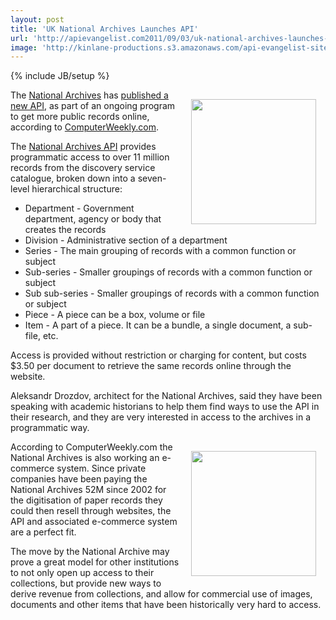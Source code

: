 ```yaml
---
layout: post
title: 'UK National Archives Launches API'
url: 'http://apievangelist.com2011/09/03/uk-national-archives-launches-api/'
image: 'http://kinlane-productions.s3.amazonaws.com/api-evangelist-site/blog/uk-national-archives-logo.png'
---
```

{% include JB/setup %}
<p><a title="National Archives" href="http://www.nationalarchives.gov.uk/documentsonline/"><img style="padding: 15px;" src="http://kinlane-productions.s3.amazonaws.com/api-evangelist/uk-national-archives-logo.png" alt="" width="200" align="right" /></a>The <a title="National Archives" href="http://www.nationalarchives.gov.uk/documentsonline/">National Archives</a> has <a title="published a new API" href="http://www.computerweekly.com/Articles/2011/09/02/247784/National-Archives-releases-public-application-programming-interface-for-11m.htm">published a new API</a>, as part of an ongoing program to get more public records online, according to <a title="ComputerWeekly.com" href="http://www.computerweekly.com">ComputerWeekly.com</a>.</p>
<p>The <a title="National Archives API" href="http://labs.nationalarchives.gov.uk/wordpress/index.php/2011/09/the-national-archives-api/">National Archives API</a> provides programmatic access to over 11 million records from the discovery service catalogue, broken down into a seven-level hierarchical structure:</p>
<ul>
<li>Department - Government department, agency or body that creates the records</li>
<li>Division - Administrative section of a department</li>
<li>Series - The main grouping of records with a common function or subject</li>
<li>Sub-series - Smaller groupings of records with a common function or subject</li>
<li>Sub sub-series - Smaller groupings of records with a common function or subject</li>
<li>Piece - A piece can be a box, volume or file</li>
<li>Item - A part of a piece. It can be a bundle, a single document, a sub-file, etc.</li>
</ul>
<p>Access is provided without restriction or charging for content, but costs $3.50 per document to retrieve the same records online through the website.</p>
<p>Aleksandr Drozdov, architect for the National Archives, said they have been speaking with academic historians to help them find ways to use the API in their research, and they are very interested in access to the archives in a programmatic way.</p>
<p><img style="padding: 15px;" src="http://kinlane-productions.s3.amazonaws.com/api-evangelist/uk-national-archives-boxes.jpg" alt="" width="200" align="right" />According to ComputerWeekly.com the National Archives is also working an e-commerce system. Since private companies have been paying the National Archives 52M since 2002 for the digitisation of paper records they could then resell through websites, the API and associated e-commerce system are a perfect fit.</p>
<p>The move by the National Archive may prove a great model for other institutions to not only open up access to their collections, but provide new ways to derive revenue from collections, and allow for commercial use of images, documents and other items that have been historically very hard to access.</p>